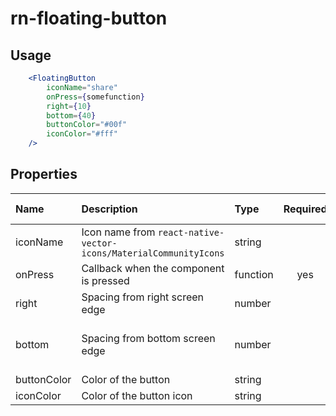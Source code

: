 # rn-floating-button


## Usage

```jsx
    <FloatingButton
        iconName="share"
        onPress={somefunction}
        right={10}
        bottom={40}
        buttonColor="#00f"
        iconColor="#fff"
    />
```

## Properties

 Name           | Description                                 | Type     | Required  | Default value   
:---------------|:------------------------------------------- |:---------|:---------:|:--------------
 iconName       | Icon name from `react-native-vector-icons/MaterialCommunityIcons` | string   |       | plus          
 onPress        | Callback when the component is pressed      | function | yes       |           
 right          | Spacing from right screen edge              | number   |           | 10          
 bottom         | Spacing from bottom screen edge             | number   |           | if `iphoneX` 80, otherwise 40          
 buttonColor    | Color of the button                         | string   |           | `#00f`          
 iconColor      | Color of the button icon                    | string   |           | `#fff`          
